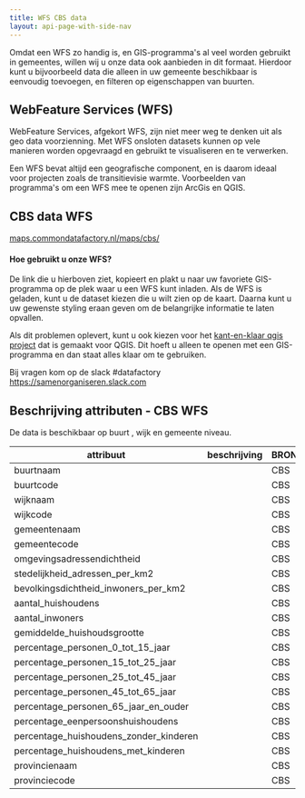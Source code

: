 ```yaml
---
title: WFS CBS data
layout: api-page-with-side-nav
---
```


Omdat een WFS zo handig is, en GIS-programma's al veel worden gebruikt in
gemeentes, willen wij u onze data ook aanbieden in dit formaat. Hierdoor kunt u
bijvoorbeeld data die alleen in uw gemeente beschikbaar is eenvoudig toevoegen,
en filteren op eigenschappen van buurten.

## WebFeature Services (WFS)

WebFeature Services, afgekort WFS, zijn niet meer weg te denken uit als geo data voorzienning.
Met WFS onsloten datasets kunnen op vele manieren worden opgevraagd en gebruikt
te visualiseren en te verwerken.

Een WFS bevat altijd een geografische component, en is daarom ideaal
voor projecten zoals de transitievisie warmte. Voorbeelden van programma's om
een WFS mee te openen zijn ArcGis en QGIS.


##  CBS data WFS

[maps.commondatafactory.nl/maps/cbs/](https://maps.commondatafactory.nl/maps/cbs?service=WFS&request=Getcapabilities)

#### Hoe gebruikt u onze WFS?
De link die u hierboven ziet, kopieert en plakt u naar uw favoriete
GIS-programma op de plek waar u een WFS kunt inladen. Als de WFS is geladen,
kunt u de dataset kiezen die u wilt zien op de kaart.
Daarna kunt u uw gewenste styling eraan geven om de belangrijke informatie te laten opvallen.

Als dit problemen oplevert, kunt u ook kiezen voor het
[kant-en-klaar qgis project](/docs/gis)
dat is gemaakt voor QGIS. Dit hoeft u
alleen te openen met een GIS-programma en dan staat alles klaar om te
gebruiken.

Bij vragen kom op de slack #datafactory https://samenorganiseren.slack.com



## Beschrijving attributen - CBS WFS 

De data is beschikbaar op buurt , wijk en gemeente niveau. 

| attribuut                              | beschrijving | BRON |
| -------------------------------------- | ------------ | ---- |
| buurtnaam                              |              | CBS  |
| buurtcode                              |              | CBS  |
| wijknaam                               |              | CBS  |
| wijkcode                               |              | CBS  |
| gemeentenaam                           |              | CBS  |
| gemeentecode                           |              | CBS  |
| omgevingsadressendichtheid             |              | CBS  |
| stedelijkheid_adressen_per_km2         |              | CBS  |
| bevolkingsdichtheid_inwoners_per_km2   |              | CBS  |
| aantal_huishoudens                     |              | CBS  |
| aantal_inwoners                        |              | CBS  |
| gemiddelde_huishoudsgrootte            |              | CBS  |
| percentage_personen_0_tot_15_jaar      |              | CBS  |
| percentage_personen_15_tot_25_jaar     |              | CBS  |
| percentage_personen_25_tot_45_jaar     |              | CBS  |
| percentage_personen_45_tot_65_jaar     |              | CBS  |
| percentage_personen_65_jaar_en_ouder   |              | CBS  |
| percentage_eenpersoonshuishoudens      |              | CBS  |
| percentage_huishoudens_zonder_kinderen |              | CBS  |
| percentage_huishoudens_met_kinderen    |              | CBS  |
| provincienaam                          |              | CBS  |
| provinciecode                          |              | CBS  |
